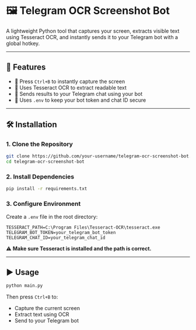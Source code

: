 # 🖼️ Telegram OCR Screenshot Bot

A lightweight Python tool that captures your screen, extracts visible text using Tesseract OCR, and instantly sends it to your Telegram bot with a global hotkey.

---

## 🚀 Features

- 📸 Press `Ctrl+B` to instantly capture the screen  
- 🧠 Uses Tesseract OCR to extract readable text  
- 📲 Sends results to your Telegram chat using your bot  
- 🔐 Uses `.env` to keep your bot token and chat ID secure  

---

## 🛠️ Installation

### 1. Clone the Repository

```bash
git clone https://github.com/your-username/telegram-ocr-screenshot-bot.git
cd telegram-ocr-screenshot-bot
````

### 2. Install Dependencies

```bash
pip install -r requirements.txt
```

### 3. Configure Environment

Create a `.env` file in the root directory:

```env
TESSERACT_PATH=C:\Program Files\Tesseract-OCR\tesseract.exe
TELEGRAM_BOT_TOKEN=your_telegram_bot_token
TELEGRAM_CHAT_ID=your_telegram_chat_id
```

⚠️ **Make sure Tesseract is installed and the path is correct.**

---

## ▶️ Usage

```bash
python main.py
```

Then press `Ctrl+B` to:

* Capture the current screen
* Extract text using OCR
* Send to your Telegram bot



